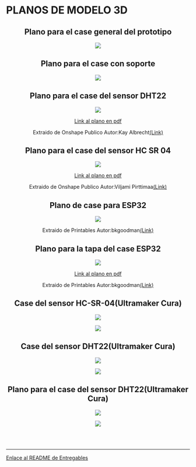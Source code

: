 <h1>PLANOS DE MODELO 3D</h1>
<h2 align="center">Plano para el case general del prototipo</h2>
<p align="center"><img src="../../Imagenes/I_E_8/CASE DEL PROTOTIPO.png"></p>

<h2 align="center"> Plano para el case con soporte</h2>
<p align="center"><img src="../../Imagenes/I_E_8/PROTOTIPO DEL CASE CON SOPORTE.png"></p>


<h2 align="center"> Plano para el case del sensor DHT22</h2>
<p align="center"><img src="../../Imagenes/I_E_8/DHT22.png"></p>
<p align="center"><a href="../../Hardware/Descargables/Plano_DHT22.pdf">Link al plano en pdf</a></p>
<p align="center">Extraido de Onshape Publico Autor:Kay Albrecht<a href="https://cad.onshape.com/documents/425029353d0aa777419d6583/w/8bddf8ac0075531a7c73b0bb/e/d72d94bc0248795d531fad0a">(Link)</a></p>

<h2 align="center">Plano para el case del sensor HC SR 04</h2>
<p align="center"><img src="../../Imagenes/I_E_8/Ultrasonico.png"></p>
<p align="center"><a href="../../Hardware/Descargables/Plano HC-SR04.pdf">Link al plano en pdf</a></p>

<p align="center">Extraido de Onshape Publico Autor:Viljami Pirttimaa<a href="https://cad.onshape.com/documents/0da1b14fdb685c8fc693bb72/w/bcf866a470bfee3de3fb9394">(Link)</a></p>


<h2 align="center">Plano de case para ESP32</h2>
<p align="center"><img src="../../Imagenes/I_E_8/Plano_case_esp32.jpeg"></p>
<p align="center">Extraido de Printables Autor:bkgoodman<a href="https://www.printables.com/es/model/50035-esp32-devkit-v1-chunky-case">(Link)</a></p>



<h2 align="center">Plano para la tapa del case ESP32</h2>
<p align="center"><img src="../../Imagenes/I_E_8/esp32_tapa_case.png"></p>
<p align="center"><a href="../../Hardware/Descargables/TAPA CASE ESP 32.pdf">Link al plano en pdf</a></p>
<p align="center">Extraido de Printables Autor:bkgoodman<a href="https://www.printables.com/es/model/50035-esp32-devkit-v1-chunky-case">(Link)</a></p>


<h2 align="center">Case del sensor HC-SR-04(Ultramaker Cura)</h2>
<p align="center"><img src="../../Imagenes/I_E_8/caseesp32.png"></p>
<p align="center"><img src="../../Imagenes/I_E_8/tapa.png"></p>




<h2 align="center">Case del sensor DHT22(Ultramaker Cura)</h2>
<p align="center"><img src="../../Imagenes/I_E_8/case_ultra.png"></p>
<p align="center"><img src="../../Imagenes/I_E_8/case_ultra_tap.png"></p>

<h2 align="center">Plano para el case del sensor DHT22(Ultramaker Cura)</h2>
<p align="center"><img src="../../Imagenes/I_E_8/humeda_reja.png"></p>
<p align="center"><img src="../../Imagenes/I_E_8/humeda_top.png"></p>
<br>
<br>
<hr>
<a href="README.md">Enlace al README de Entregables</a>

